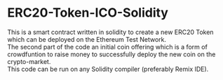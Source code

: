 # ERC20-Token-ICO-Solidity
This is a smart contract written in solidity to create a new ERC20 Token which can be deployed on the Ethereum Test Network.<br />
The second part of the code an initial coin offering which is a form of crowdfuntion to raise money to successfully deploy the new coin on the crypto-market.
<br />
This code can be run on any Solidity compiler (preferably Remix IDE).
